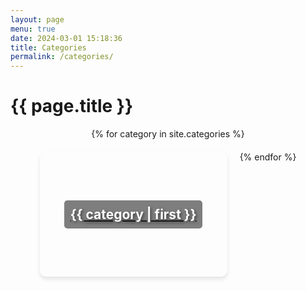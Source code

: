 ```yaml
---
layout: page
menu: true
date: 2024-03-01 15:18:36
title: Categories
permalink: /categories/
---
```

<h1>{{ page.title }}</h1>

<div class="categories-cards">
{% for category in site.categories %}
  <div class="category-card" style="background-image: url('https://source.unsplash.com/random/300x200?{{ category | first | slugify }}');">
    <a href="/category/{{ category | first | slugify }}">
      <h2>{{ category | first }}</h2>
    </a>
  </div>
{% endfor %}
</div>

<style>
.categories-cards {
  display: flex;
  flex-wrap: wrap;
  gap: 20px;
  justify-content: center;
}

.category-card {
  width: 300px; /* Match Unsplash image width */
  height: 200px; /* Match Unsplash image height */
  background-size: cover;
  background-position: center;
  display: flex;
  justify-content: center;
  align-items: center;
  border-radius: 10px; /* Optional: for rounded corners */
  box-shadow: 0 4px 6px rgba(0,0,0,0.1); /* Optional: for shadow effect */
}

.category-card h2 {
  color: white;
  text-shadow: 2px 2px 4px rgba(0,0,0,0.5); /* Optional: to make text more readable over the image */
  margin: 0;
  padding: 10px;
  background: rgba(0,0,0,0.5); /* Optional: background behind text for readability */
  border-radius: 5px; /* Optional: if background behind text is used */
}
</style>
